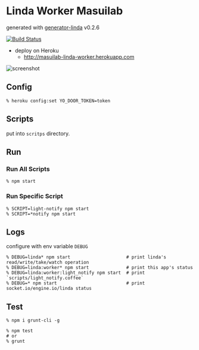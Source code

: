 # Linda Worker Masuilab

generated with [generator-linda](https://npmjs.org/package/generator-linda) v0.2.6

[![Build Status](https://travis-ci.org/masuilab/linda-worker.svg?branch=master)](https://travis-ci.org/masuilab/linda-worker)

- deploy on Heroku
  - http://masuilab-linda-worker.herokuapp.com


![screenshot](http://shokai.org/archive/file/f0b5abc276612c61f427b249a035ebfb.png)

## Config

    % heroku config:set YO_DOOR_TOKEN=token


## Scripts

put into `scritps` directory.


## Run

### Run All Scripts

    % npm start

### Run Specific Script

    % SCRIPT=light-notify npm start
    % SCRIPT=*notify npm start


## Logs

configure with env variable `DEBUG`

    % DEBUG=linda* npm start                     # print linda's read/write/take/watch operation
    % DEBUG=linda:worker* npm start              # print this app's status
    % DEBUG=linda:worker:light_notify npm start  # print `scripts/light_notify.coffee`
    % DEBUG=* npm start                          # print socket.io/engine.io/linda status


## Test

    % npm i grunt-cli -g

    % npm test
    # or
    % grunt